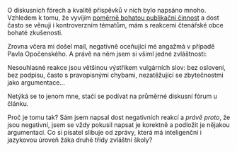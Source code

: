 <!-- dcterms:identifier = riderweblog#105 -->
<!-- dcterms:title = O kultuře nesouhlasných příspěvků -->
<!-- np9:categoryId = 2 -->
<!-- x4w:category = Lidé a jiná zvěř -->
<!-- np9:authorId = 1 -->
<!-- np9:authorEmail = michal.valasek@altairis.cz -->
<!-- dcterms:creator = Michal Altair Valášek -->
<!-- dcterms:created = 2003-11-26T06:16:51+01:00 -->
<!-- dcterms:date = 2003-11-26T06:16:51+01:00 -->

O diskusních fórech a kvalitě příspěvků v nich bylo napsáno mnoho. Vzhledem k tomu, že vyvíjím [poměrně bohatou publikační činnost](http://www.rider.cz/cs/articles/default.xtml) a dost často se věnuji i kontroverzním tématům, mám s reakcemi čtenářské obce bohaté zkušenosti.

Zrovna včera mi došel mail, negativně oceňující mé angažmá v případě Pavla Opočenského. A právě na něm jsem si všiml jedné zvláštnosti:

Nesouhlasné reakce jsou většinou výstřikem vulgárních slov: bez oslovení, bez podpisu, často s pravopisnými chybami, nezatěžující se zbytečnostmi jako argumentace... 

Netýká se to jenom mne, stačí se podívat na průměrné diskusní fórum u článku.

Proč je tomu tak? Sám jsem napsal dost negativních reakcí a *právě proto*, že jsou negativní, jsem se vždy pokusil napsat je korektně a podložit je nějakou argumentací. Co si pisatel slibuje od zprávy, která má inteligenční i jazykovou úroveň žáka druhé třídy zvláštní školy?